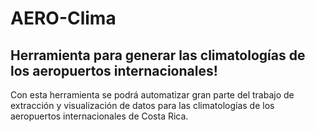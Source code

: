 # AERO-Clima

## Herramienta para generar las climatologías de los aeropuertos internacionales!

Con esta herramienta se podrá automatizar gran parte del trabajo de extracción y visualización
de datos para las climatologías de los aeropuertos internacionales de Costa Rica.

